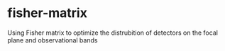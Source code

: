 # fisher-matrix
Using Fisher matrix to optimize the distrubition of detectors on the focal plane and observational bands
